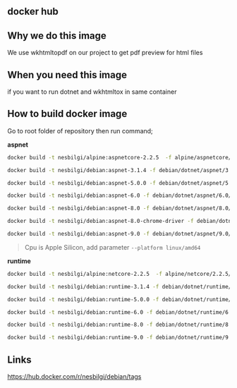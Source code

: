 docker hub
---

## Why we do this image

We use wkhtmltopdf on our project to get pdf preview for html files


## When you need this image

if you want to run  dotnet and wkhtmltox in same container


## How to build docker image

Go to root folder of repository then run command;


**aspnet**

```sh
docker build -t nesbilgi/alpine:aspnetcore-2.2.5  -f alpine/aspnetcore/2.2.5/Dockerfile .

docker build -t nesbilgi/debian:aspnet-3.1.4 -f debian/dotnet/aspnet/3.1.4/Dockerfile .

docker build -t nesbilgi/debian:aspnet-5.0.0 -f debian/dotnet/aspnet/5.0.0/Dockerfile .

docker build -t nesbilgi/debian:aspnet-6.0 -f debian/dotnet/aspnet/6.0/Dockerfile .

docker build -t nesbilgi/debian:aspnet-8.0 -f debian/dotnet/aspnet/8.0/Dockerfile .

docker build -t nesbilgi/debian:aspnet-8.0-chrome-driver -f debian/dotnet/aspnet/8.0-with-chrome-driver/Dockerfile .

docker build -t nesbilgi/debian:aspnet-9.0 -f debian/dotnet/aspnet/9.0/Dockerfile .
```

> Cpu is Apple Silicon, add parameter `--platform linux/amd64`

**runtime**

```sh
docker build -t nesbilgi/alpine:netcore-2.2.5  -f alpine/netcore/2.2.5/Dockerfile .

docker build -t nesbilgi/debian:runtime-3.1.4 -f debian/dotnet/runtime/3.1.4/Dockerfile .

docker build -t nesbilgi/debian:runtime-5.0.0 -f debian/dotnet/runtime/5.0.0/Dockerfile .

docker build -t nesbilgi/debian:runtime-6.0 -f debian/dotnet/runtime/6.0/Dockerfile .

docker build -t nesbilgi/debian:runtime-8.0 -f debian/dotnet/runtime/8.0/Dockerfile .

docker build -t nesbilgi/debian:runtime-9.0 -f debian/dotnet/runtime/9.0/Dockerfile .

```

## Links

https://hub.docker.com/r/nesbilgi/debian/tags